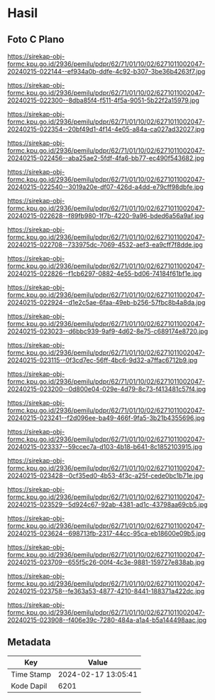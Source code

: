 # Hasil

## Foto C Plano

https://sirekap-obj-formc.kpu.go.id/2936/pemilu/pdpr/62/71/01/10/02/6271011002047-20240215-022144--ef934a0b-ddfe-4c92-b307-3be36b4263f7.jpg

https://sirekap-obj-formc.kpu.go.id/2936/pemilu/pdpr/62/71/01/10/02/6271011002047-20240215-022300--8dba85f4-f511-4f5a-9051-5b22f2a15979.jpg

https://sirekap-obj-formc.kpu.go.id/2936/pemilu/pdpr/62/71/01/10/02/6271011002047-20240215-022354--20bf49d1-4f14-4e05-a84a-ca027ad32027.jpg

https://sirekap-obj-formc.kpu.go.id/2936/pemilu/pdpr/62/71/01/10/02/6271011002047-20240215-022456--aba25ae2-5fdf-4fa6-bb77-ec490f543682.jpg

https://sirekap-obj-formc.kpu.go.id/2936/pemilu/pdpr/62/71/01/10/02/6271011002047-20240215-022540--3019a20e-df07-426d-a4dd-e79cff98dbfe.jpg

https://sirekap-obj-formc.kpu.go.id/2936/pemilu/pdpr/62/71/01/10/02/6271011002047-20240215-022628--f89fb980-1f7b-4220-9a96-bded6a56a9af.jpg

https://sirekap-obj-formc.kpu.go.id/2936/pemilu/pdpr/62/71/01/10/02/6271011002047-20240215-022708--733975dc-7069-4532-aef3-ea9cff7f8dde.jpg

https://sirekap-obj-formc.kpu.go.id/2936/pemilu/pdpr/62/71/01/10/02/6271011002047-20240215-022826--f1cb6297-0882-4e55-bd06-74184f61bf1e.jpg

https://sirekap-obj-formc.kpu.go.id/2936/pemilu/pdpr/62/71/01/10/02/6271011002047-20240215-022924--d1e2c5ae-6faa-49eb-b256-57fbc8b4a8da.jpg

https://sirekap-obj-formc.kpu.go.id/2936/pemilu/pdpr/62/71/01/10/02/6271011002047-20240215-023023--d6bbc939-9af9-4d62-8e75-c689174e8720.jpg

https://sirekap-obj-formc.kpu.go.id/2936/pemilu/pdpr/62/71/01/10/02/6271011002047-20240215-023115--0f3cd7ec-56ff-4bc6-9d32-a7ffac6712b9.jpg

https://sirekap-obj-formc.kpu.go.id/2936/pemilu/pdpr/62/71/01/10/02/6271011002047-20240215-023200--0d800e04-029e-4d79-8c73-f413481c57f4.jpg

https://sirekap-obj-formc.kpu.go.id/2936/pemilu/pdpr/62/71/01/10/02/6271011002047-20240215-023241--f2d096ee-ba49-466f-9fa5-3b21b4355696.jpg

https://sirekap-obj-formc.kpu.go.id/2936/pemilu/pdpr/62/71/01/10/02/6271011002047-20240215-023337--59ccec7a-d103-4b18-b641-8c1852103915.jpg

https://sirekap-obj-formc.kpu.go.id/2936/pemilu/pdpr/62/71/01/10/02/6271011002047-20240215-023428--0cf35ed0-4b53-4f3c-a25f-cede0bc1b71e.jpg

https://sirekap-obj-formc.kpu.go.id/2936/pemilu/pdpr/62/71/01/10/02/6271011002047-20240215-023529--5d924c67-92ab-4381-ad1c-43798aa69cb5.jpg

https://sirekap-obj-formc.kpu.go.id/2936/pemilu/pdpr/62/71/01/10/02/6271011002047-20240215-023624--698713fb-2317-44cc-95ca-eb18600e09b5.jpg

https://sirekap-obj-formc.kpu.go.id/2936/pemilu/pdpr/62/71/01/10/02/6271011002047-20240215-023709--655f5c26-00f4-4c3e-9881-159727e838ab.jpg

https://sirekap-obj-formc.kpu.go.id/2936/pemilu/pdpr/62/71/01/10/02/6271011002047-20240215-023758--fe363a53-4877-4210-8441-188371a422dc.jpg

https://sirekap-obj-formc.kpu.go.id/2936/pemilu/pdpr/62/71/01/10/02/6271011002047-20240215-023908--f406e39c-7280-484a-a1a4-b5a144498aac.jpg


## Metadata

| Key        | Value               |
| ---------- | ------------------- |
| Time Stamp | 2024-02-17 13:05:41 |
| Kode Dapil | 6201                |



